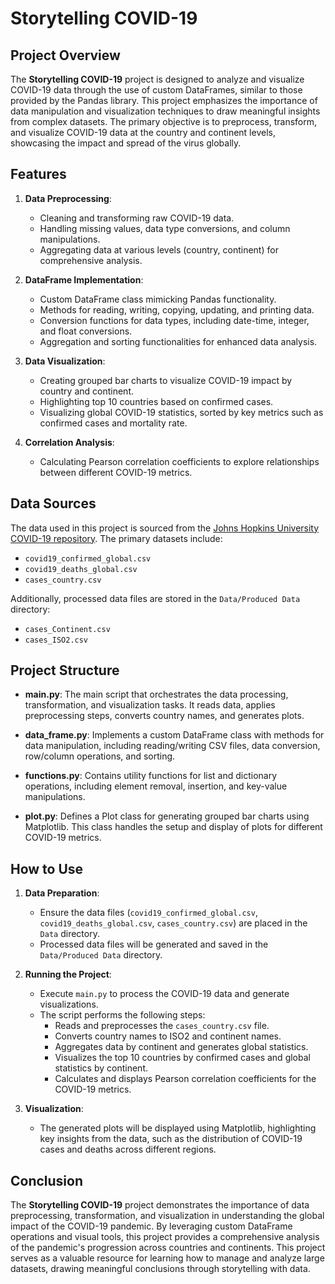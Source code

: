 # Storytelling COVID-19

## Project Overview

The **Storytelling COVID-19** project is designed to analyze and visualize COVID-19 data through the use of custom DataFrames, similar to those provided by the Pandas library. This project emphasizes the importance of data manipulation and visualization techniques to draw meaningful insights from complex datasets. The primary objective is to preprocess, transform, and visualize COVID-19 data at the country and continent levels, showcasing the impact and spread of the virus globally.

## Features

1. **Data Preprocessing**:
   - Cleaning and transforming raw COVID-19 data.
   - Handling missing values, data type conversions, and column manipulations.
   - Aggregating data at various levels (country, continent) for comprehensive analysis.

2. **DataFrame Implementation**:
   - Custom DataFrame class mimicking Pandas functionality.
   - Methods for reading, writing, copying, updating, and printing data.
   - Conversion functions for data types, including date-time, integer, and float conversions.
   - Aggregation and sorting functionalities for enhanced data analysis.

3. **Data Visualization**:
   - Creating grouped bar charts to visualize COVID-19 impact by country and continent.
   - Highlighting top 10 countries based on confirmed cases.
   - Visualizing global COVID-19 statistics, sorted by key metrics such as confirmed cases and mortality rate.

4. **Correlation Analysis**:
   - Calculating Pearson correlation coefficients to explore relationships between different COVID-19 metrics.

## Data Sources

The data used in this project is sourced from the [Johns Hopkins University COVID-19 repository](https://github.com/CSSEGISandData/COVID-19). The primary datasets include:
- `covid19_confirmed_global.csv`
- `covid19_deaths_global.csv`
- `cases_country.csv`

Additionally, processed data files are stored in the `Data/Produced Data` directory:
- `cases_Continent.csv`
- `cases_ISO2.csv`

## Project Structure

- **main.py**: The main script that orchestrates the data processing, transformation, and visualization tasks. It reads data, applies preprocessing steps, converts country names, and generates plots.
  
- **data_frame.py**: Implements a custom DataFrame class with methods for data manipulation, including reading/writing CSV files, data conversion, row/column operations, and sorting.

- **functions.py**: Contains utility functions for list and dictionary operations, including element removal, insertion, and key-value manipulations.

- **plot.py**: Defines a Plot class for generating grouped bar charts using Matplotlib. This class handles the setup and display of plots for different COVID-19 metrics.

## How to Use

1. **Data Preparation**:
   - Ensure the data files (`covid19_confirmed_global.csv`, `covid19_deaths_global.csv`, `cases_country.csv`) are placed in the `Data` directory.
   - Processed data files will be generated and saved in the `Data/Produced Data` directory.

2. **Running the Project**:
   - Execute `main.py` to process the COVID-19 data and generate visualizations.
   - The script performs the following steps:
     - Reads and preprocesses the `cases_country.csv` file.
     - Converts country names to ISO2 and continent names.
     - Aggregates data by continent and generates global statistics.
     - Visualizes the top 10 countries by confirmed cases and global statistics by continent.
     - Calculates and displays Pearson correlation coefficients for the COVID-19 metrics.

3. **Visualization**:
   - The generated plots will be displayed using Matplotlib, highlighting key insights from the data, such as the distribution of COVID-19 cases and deaths across different regions.

## Conclusion

The **Storytelling COVID-19** project demonstrates the importance of data preprocessing, transformation, and visualization in understanding the global impact of the COVID-19 pandemic. By leveraging custom DataFrame operations and visual tools, this project provides a comprehensive analysis of the pandemic's progression across countries and continents. This project serves as a valuable resource for learning how to manage and analyze large datasets, drawing meaningful conclusions through storytelling with data.
